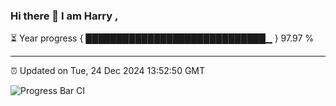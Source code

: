 ### Hi there 👋 I am Harry , 

⏳ Year progress { █████████████████████████████▁ } 97.97 %

---

⏰ Updated on Tue, 24 Dec 2024 13:52:50 GMT

![Progress Bar CI](https://github.com/duykhang68/duykhang68/workflows/Progress%20Bar%20CI/badge.svg)
